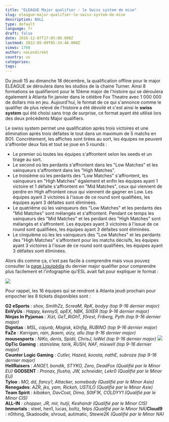 ```yaml
---
title: "ELEAGUE Major qualifier : le Swiss system de mise"
slug: eleague-major-qualifier-le-swiss-system-de-mise
description: NULL
type: default
language: fr
draft: false
date: 2016-12-07T17:05:00.000Z
lastmod: 2022-05-09T05:34:48.000Z
views: 1760
author: neLendirekt
country: us
categories:
tags:
---
```

Du jeudi 15 au dimanche 18 décembre, la qualification offline pour le major ELEAGUE se déroulera dans les studios de la chaine Turner. Ainsi 8 formations se qualifieront pour le 10ème major de l'histoire qui se déroulera également à Atlanta fin janvier dans le célébre Fox Theatre avec 1 000 000 de dollars mis en jeu. Aujourd'hui, le format de ce qui s'annonce comme le qualifier de plus relevé de l'histoire a été dévoilé et c'est ainsi le **swiss system** qui été choisi sans trop de surprise, ce format ayant été utilisé lors des deux précédents Major qualifiers.

Le swiss system permet une qualification après trois victoires et une élimination après trois défaites le tout dans un maximum de 5 matchs en BO1\. Concrètement, les affiches sont tirées au sort, les équipes ne peuvent s'affronter deux fois et tout se joue en 5 rounds :

* Le premier où toutes les équipes s'affrontent selon les seeds et un tirage au sort.
* Le second où les perdants s'affrontent dans les "Low Matches" et les vainqueurs s'affrontent dans les "High Matches".
* Le troisième où les perdants des "Low Matches" s'affrontent, les vainqueurs en "High Matches" également et enfin les équipes ayant 1 victoire et 1 défaite s'affrontent en "Mid Matches", ceux qui viennent de perdre en High affrontent ceux qui viennent de gagner en Low. Les équipes ayant 3 victoires à l'issue de ce round sont qualifiées, les équipes ayant 3 défaites sont éliminées.
* Le quatrième où les vainqueurs des "Low Matches" et les perdants des "Mid Matches" sont mélangés et s'affrontent. Pendant ce temps les vainqueurs des "Mid Matches" et les perdant des "High Matches" sont mélangés et s'affrontent. Les équipes ayant 3 victoires à l'issue de ce round sont qualifiées, les équipes ayant 3 défaites sont éliminées.
* Le cinquième où les les vainqueurs des "Low Matches" et les perdants des "High Matches" s'affrontent pour les matchs décisifs, les équipes ayant 3 victoires à l'issue de ce round sont qualifiées, les équipes ayant 3 défaites sont éliminées.

Alors dis comme ça, c'est pas facile à comprendre mais vous pouvez consulter la [page Liquipédia](http://wiki.teamliquid.net/counterstrike/ESL/One/2016/Cologne/Offline%5FQualifier#Overview%5F2) du dernier major qualifier pour comprendre plus facilement et l'infographie qu'ESL avait fait pour expliquer le format : 

![](/storage/images/58483fe6b1e9c_eslone-cologne-tournament-qualifiernewjpg)

Pour rappel, les 16 équipes qui se rendront à Atlanta jeudi prochain pour empocher les 8 tickets disponibles sont :

**G2 eSports** : _shox, SmithZz, ScreaM, RpK, bodyy (top 9-16 dernier major)_  
**EnVyUs** : _Happy, kennyS, apEX, NBK, SIXER (top 9-16 dernier major)_  
**Ninjas In Pyjamas** : _Xizt, GeT\_RiGhT, f0rest, Friberg, Pyth (top 9-16 dernier major)_  
**Dignitas** : _MSL, cajunb, Magisk, k0nfig, RUBINO (top 9-16 dernier major)_  
**FaZe** : _Karrigan, rain, jkaem, aizy, allu (top 9-16 dernier major)_  
**mousesports** : _NiKo, denis, Spidii, ChrisJ, loWel (top 9-16 dernier major)_ 
_![](/storage/countries/flag/naflag58176583b5a4d.png)_ **OpTic Gaming** : _stanislaw, tarik, RUSH, NAF, mixwell (top 9-16 dernier major)_  
**Counter Logic Gaming** : _Cutler, Hazed, koosta, nathE, subroza (top 9-16 dernier major)_  
**HellRaisers** : _ANGE1, bondik, STYKO, Zero, DeadFox (Qualifié par le Minor EU)_ 
**GODSENT** : _Pronax, flusha, JW, schneider, Lekr0 (Qualifié par le Minor EU)_  
**Tyloo** : _MO, dd, fancy1, Attacker, somebody_ _(Qualifié par le Minor Asie)_  
**Renegades**: _AZR, jks, yam, Rickeh, USTILO (Qualifié par le Minor Asie)_  
**Team Spirit** : _kibaken, DavCost, Dima, S0tF1K, COLDYY1_ _(Qualifié par le Minor CIS)_  
**ALL-IN** : _chopper, JR, mir, hutji, Keshandr (Qualifié par le Minor CIS)_  
**Immortals** : steel, hen1, lucas, boltz, felps _(Qualifié par le Minor NA)_**Cloud9** : n0thing, Skadoodle, shroud, autimatic, Stewie2K _(Qualifié par le Minor NA)_
